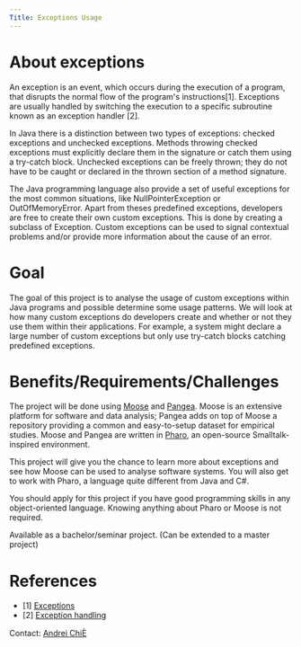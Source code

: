 ```yaml
---
Title: Exceptions Usage
---
```


# About exceptions

An exception is an event, which occurs during the execution of a program, that disrupts the normal flow of the program's instructions[1]. Exceptions are usually handled by switching the execution to a specific subroutine known as an exception handler [2].

In Java there is a distinction between two types of exceptions: checked exceptions and unchecked exceptions. Methods throwing checked exceptions must explicitly declare them in the signature or catch them using a try-catch block. Unchecked exceptions can be freely thrown; they do not have to be caught or declared in the thrown section of a method signature. 

The Java programming language also provide a set of useful exceptions for the most common situations, like NullPointerException or OutOfMemoryError. Apart from theses predefined exceptions, developers are free to create their own custom exceptions. This is done by creating a subclass of Exception. Custom exceptions can be used to signal contextual problems and/or provide more information about the cause of an error.

# Goal

The goal of this project is to analyse the usage of custom exceptions within Java programs and possible determine some usage patterns. We will look at how many custom exceptions do developers create and whether or not they use them within their applications. For example, a system might declare a large number of custom exceptions but only use try-catch blocks catching predefined exceptions. 

# Benefits/Requirements/Challenges

The project will be done using [Moose](http://www.moosetechnology.org%20) and [Pangea](http://www.moosetechnology.org/docs/pangea%20). Moose is an extensive platform for software and data analysis; Pangea adds on top of Moose a repository providing a common and easy-to-setup dataset for empirical studies. Moose and Pangea are written in [Pharo](http://www.pharo-project.org/%20), an open-source Smalltalk-inspired environment.

This project will give you the chance to learn more about exceptions and see how Moose can be used to analyse software systems. You will also get to work with Pharo, a language quite different from Java and C#.

You should apply for this project if you have good programming skills in any object-oriented language. Knowing anything about Pharo or Moose is not required.

Available as a bachelor/seminar project. (Can be extended to a master project)

# References


-  [1] [Exceptions](http://docs.oracle.com/javase/tutorial/essential/exceptions/index.html)
-  [2] [Exception handling](http://en.wikipedia.org/wiki/Exception_handling)


Contact: [Andrei ChiÈ](%base_url%/staff/andreichis)
